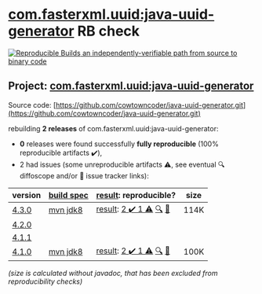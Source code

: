 [com.fasterxml.uuid:java-uuid-generator](https://central.sonatype.com/artifact/com.fasterxml.uuid/java-uuid-generator/versions) RB check
=======

[![Reproducible Builds](https://reproducible-builds.org/images/logos/rb.svg) an independently-verifiable path from source to binary code](https://reproducible-builds.org/)

## Project: [com.fasterxml.uuid:java-uuid-generator](https://central.sonatype.com/artifact/com.fasterxml.uuid/java-uuid-generator/versions)

Source code: [https://github.com/cowtowncoder/java-uuid-generator.git](https://github.com/cowtowncoder/java-uuid-generator.git)

rebuilding **2 releases** of com.fasterxml.uuid:java-uuid-generator:
- **0** releases were found successfully **fully reproducible** (100% reproducible artifacts :heavy_check_mark:),
- 2 had issues (some unreproducible artifacts :warning:, see eventual :mag: diffoscope and/or :memo: issue tracker links):

| version | [build spec](/BUILDSPEC.md) | [result](https://reproducible-builds.org/docs/jvm/): reproducible? | size |
| -- | --------- | ------ | -- |
| [4.3.0](https://central.sonatype.com/artifact/com.fasterxml.uuid/java-uuid-generator/4.3.0/pom) | [mvn jdk8](java-uuid-generator-4.3.0.buildspec) | [result](java-uuid-generator-4.3.0.buildinfo): [2 :heavy_check_mark:  1 :warning:](java-uuid-generator-4.3.0.buildcompare) [:mag:](java-uuid-generator-4.3.0.diffoscope) [:memo:](https://github.com/moditect/moditect/issues/199) | 114K |
| [4.2.0](https://central.sonatype.com/artifact/com.fasterxml.uuid/java-uuid-generator/4.2.0/pom) | | | |
| [4.1.1](https://central.sonatype.com/artifact/com.fasterxml.uuid/java-uuid-generator/4.1.1/pom) | | | |
| [4.1.0](https://central.sonatype.com/artifact/com.fasterxml.uuid/java-uuid-generator/4.1.0/pom) | [mvn jdk8](java-uuid-generator-4.1.0.buildspec) | [result](java-uuid-generator-4.1.0.buildinfo): [2 :heavy_check_mark:  1 :warning:](java-uuid-generator-4.1.0.buildcompare) [:mag:](java-uuid-generator-4.1.0.diffoscope) [:memo:](https://github.com/cowtowncoder/java-uuid-generator/pull/74) | 100K |

<i>(size is calculated without javadoc, that has been excluded from reproducibility checks)</i>
